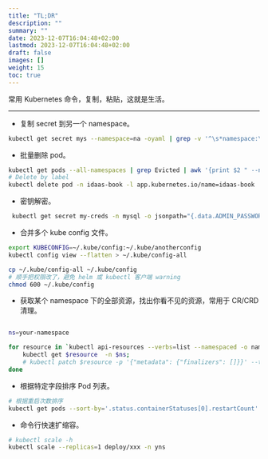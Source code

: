 ```yaml
---
title: "TL;DR"
description: ""
summary: ""
date: 2023-12-07T16:04:48+02:00
lastmod: 2023-12-07T16:04:48+02:00
draft: false
images: []
weight: 15
toc: true
---
```


常用 Kubernetes 命令，复制，粘贴，这就是生活。

---

- 复制 secret 到另一个 namespace。

```sh
kubectl get secret mys --namespace=na -oyaml | grep -v '^\s*namespace:\s' | kubectl apply --namespace=nb -f -
```

- 批量删除 pod。

```sh
kubectl get pods --all-namespaces | grep Evicted | awk '{print $2 " --namespace=" $1}' | xargs kubectl delete pod
# Delete by label
kubectl delete pod -n idaas-book -l app.kubernetes.io/name=idaas-book
```

- 密钥解密。

```sh
 kubectl get secret my-creds -n mysql -o jsonpath="{.data.ADMIN_PASSWORD}" | base64 --decode
```

- 合并多个 kube config 文件。

```sh
export KUBECONFIG=~/.kube/config:~/.kube/anotherconfig
kubectl config view --flatten > ~/.kube/config-all

cp ~/.kube/config-all ~/.kube/config
# 顺手把权限改了，避免 helm 或 kubectl 客户端 warning
chmod 600 ~/.kube/config

```

- 获取某个 namespace 下的全部资源，找出你看不见的资源，常用于 CR/CRD 清理。

```sh

ns=your-namespace

for resource in `kubectl api-resources --verbs=list --namespaced -o name | xargs -n 1 kubectl get -o name -n $ns`; do 
    kubectl get $resource  -n $ns;
    # kubectl patch $resource -p '{"metadata": {"finalizers": []}}' --type='merge' -n $ns;
done

```

- 根据特定字段排序 Pod 列表。

```sh
# 根据重启次数排序
kubectl get pods --sort-by='.status.containerStatuses[0].restartCount' -A
```

- 命令行快速扩缩容。

```sh
# kubectl scale -h
kubectl scale --replicas=1 deploy/xxx -n yns
```
